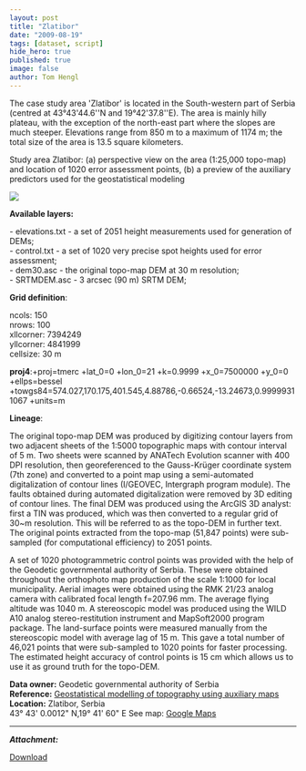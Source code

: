 ```yaml
---
layout: post
title: "Zlatibor"
date: "2009-08-19"
tags: [dataset, script]
hide_hero: true
published: true
image: false
author: Tom Hengl
---
```


The case study area 'Zlatibor' is located in the South-western part of Serbia (centred at 43°43'44.6''N and 19°42'37.8''E). The area is mainly hilly plateau, with the exception of the north-east part where the slopes are much steeper. Elevations range from 850 m to a maximum of 1174 m; the total size of the area is 13.5 square kilometers.

Study area Zlatibor: (a) perspective view on the area (1:25,000 topo-map) and location of 1020 error assessment points, (b) a preview of the auxiliary predictors used for the geostatistical modeling  

![]({{site.baseurl}}/uploads/img/posts/Fig_study_zlatibor.jpg)



**Available layers:** 

\- elevations.txt - a set of 2051 height measurements used for generation of DEMs;  
\- control.txt - a set of 1020 very precise spot heights used for error assessment;  
\- dem30.asc - the original topo-map DEM at 30 m resolution;  
\- SRTMDEM.asc - 3 arcsec (90 m) SRTM DEM;

**Grid definition**:

ncols: 150  
nrows: 100  
xllcorner: 7394249  
yllcorner: 4841999  
cellsize: 30 m

**proj4**:+proj=tmerc +lat\_0=0 +lon\_0=21 +k=0.9999 +x\_0=7500000 +y\_0=0 +ellps=bessel +towgs84=574.027,170.175,401.545,4.88786,-0.66524,-13.24673,0.99999311067 +units=m

**Lineage**:

The original topo-map DEM was produced by digitizing contour layers from two adjacent sheets of the 1:5000 topographic maps with contour interval of 5 m. Two sheets were scanned by ANATech Evolution scanner with 400 DPI resolution, then georeferenced to the Gauss-Krüger coordinate system (7th zone) and converted to a point map using a semi-automated digitalization of contour lines (I/GEOVEC, Intergraph program module). The faults obtained during automated digitalization were removed by 3D editing of contour lines. The final DEM was produced using the ArcGIS 3D analyst: first a TIN was produced, which was then converted to a regular grid of 30~m resolution. This will be referred to as the topo-DEM in further text. The original points extracted from the topo-map (51,847 points) were sub-sampled (for computational efficiency) to 2051 points.  
  
A set of 1020 photogrammetric control points was provided with the help of the Geodetic governmental authority of Serbia. These were obtained throughout the orthophoto map production of the scale 1:1000 for local municipality. Aerial images were obtained using the RMK 21/23 analog camera with calibrated focal length f=207.96 mm. The average flying altitude was 1040 m. A stereoscopic model was produced using the WILD A10 analog stereo-restitution instrument and MapSoft2000 program package. The land-surface points were measured manually from the stereoscopic model with average lag of 15 m. This gave a total number of 46,021 points that were sub-sampled to 1020 points for faster processing. The estimated height accuracy of control points is 15 cm which allows us to use it as ground truth for the topo-DEM.

**Data owner:** Geodetic governmental authority of Serbia  
**Reference:** [Geostatistical modelling of topography using auxiliary maps](https://doi.org/10.1016/j.cageo.2008.01.005)  
**Location:** Zlatibor, Serbia  
43° 43' 0.0012" N,19° 41' 60" E
See map: [Google Maps](http://maps.google.com/?q=Zlatibor%2C+Serbia)
* * *

**_Attachment:_**

[Download]({{site.baseurl}}/uploads/datasets/zlatibor.zip)
